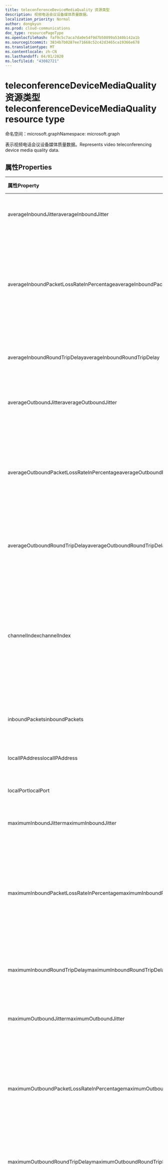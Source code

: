 ```yaml
---
title: teleconferenceDeviceMediaQuality 资源类型
description: 视频电话会议设备媒体质量数据。
localization_priority: Normal
author: dongkyun
ms.prod: cloud-communications
doc_type: resourcePageType
ms.openlocfilehash: faf9c5c7aca7da0e54f9d7b50899a5340b142a1b
ms.sourcegitcommit: 3834b7b0287ee71668c52c42d3465ca19366e678
ms.translationtype: MT
ms.contentlocale: zh-CN
ms.lasthandoff: 04/01/2020
ms.locfileid: "43082721"
---
```

# <a name="teleconferencedevicemediaquality-resource-type"></a><span data-ttu-id="2a960-103">teleconferenceDeviceMediaQuality 资源类型</span><span class="sxs-lookup"><span data-stu-id="2a960-103">teleconferenceDeviceMediaQuality resource type</span></span>

<span data-ttu-id="2a960-104">命名空间：microsoft.graph</span><span class="sxs-lookup"><span data-stu-id="2a960-104">Namespace: microsoft.graph</span></span>

<span data-ttu-id="2a960-105">表示视频电话会议设备媒体质量数据。</span><span class="sxs-lookup"><span data-stu-id="2a960-105">Represents video teleconferencing device media quality data.</span></span>

## <a name="properties"></a><span data-ttu-id="2a960-106">属性</span><span class="sxs-lookup"><span data-stu-id="2a960-106">Properties</span></span>

| <span data-ttu-id="2a960-107">属性</span><span class="sxs-lookup"><span data-stu-id="2a960-107">Property</span></span>     | <span data-ttu-id="2a960-108">类型</span><span class="sxs-lookup"><span data-stu-id="2a960-108">Type</span></span>        | <span data-ttu-id="2a960-109">说明</span><span class="sxs-lookup"><span data-stu-id="2a960-109">Description</span></span> |
|:-------------|:------------|:------------|
|<span data-ttu-id="2a960-110">averageInboundJitter</span><span class="sxs-lookup"><span data-stu-id="2a960-110">averageInboundJitter</span></span>|<span data-ttu-id="2a960-111">持续时间</span><span class="sxs-lookup"><span data-stu-id="2a960-111">Duration</span></span>|<span data-ttu-id="2a960-112">平均入站流网络抖动。</span><span class="sxs-lookup"><span data-stu-id="2a960-112">The average inbound stream network jitter.</span></span>|
|<span data-ttu-id="2a960-113">averageInboundPacketLossRateInPercentage</span><span class="sxs-lookup"><span data-stu-id="2a960-113">averageInboundPacketLossRateInPercentage</span></span>|<span data-ttu-id="2a960-114">双精度</span><span class="sxs-lookup"><span data-stu-id="2a960-114">Double</span></span>|<span data-ttu-id="2a960-115">以百分比表示的平均入站流数据包丢失率（0-100）。</span><span class="sxs-lookup"><span data-stu-id="2a960-115">The average inbound stream packet loss rate in percentage (0-100).</span></span> <span data-ttu-id="2a960-116">例如，0.01 表示0.01%。</span><span class="sxs-lookup"><span data-stu-id="2a960-116">For example, 0.01 means 0.01%.</span></span>|
|<span data-ttu-id="2a960-117">averageInboundRoundTripDelay</span><span class="sxs-lookup"><span data-stu-id="2a960-117">averageInboundRoundTripDelay</span></span>|<span data-ttu-id="2a960-118">持续时间</span><span class="sxs-lookup"><span data-stu-id="2a960-118">Duration</span></span>|<span data-ttu-id="2a960-119">平均入站流网络往返延迟。</span><span class="sxs-lookup"><span data-stu-id="2a960-119">The average inbound stream network round trip delay.</span></span>|
|<span data-ttu-id="2a960-120">averageOutboundJitter</span><span class="sxs-lookup"><span data-stu-id="2a960-120">averageOutboundJitter</span></span>|<span data-ttu-id="2a960-121">持续时间</span><span class="sxs-lookup"><span data-stu-id="2a960-121">Duration</span></span>|<span data-ttu-id="2a960-122">平均出站流网络抖动。</span><span class="sxs-lookup"><span data-stu-id="2a960-122">The average outbound stream network jitter.</span></span>|
|<span data-ttu-id="2a960-123">averageOutboundPacketLossRateInPercentage</span><span class="sxs-lookup"><span data-stu-id="2a960-123">averageOutboundPacketLossRateInPercentage</span></span>|<span data-ttu-id="2a960-124">双精度</span><span class="sxs-lookup"><span data-stu-id="2a960-124">Double</span></span>|<span data-ttu-id="2a960-125">以百分比表示的平均出站流数据包丢失率（0-100）。</span><span class="sxs-lookup"><span data-stu-id="2a960-125">The average outbound stream packet loss rate in percentage (0-100).</span></span> <span data-ttu-id="2a960-126">例如，0.01 表示0.01%。</span><span class="sxs-lookup"><span data-stu-id="2a960-126">For example, 0.01 means 0.01%.</span></span>|
|<span data-ttu-id="2a960-127">averageOutboundRoundTripDelay</span><span class="sxs-lookup"><span data-stu-id="2a960-127">averageOutboundRoundTripDelay</span></span>|<span data-ttu-id="2a960-128">持续时间</span><span class="sxs-lookup"><span data-stu-id="2a960-128">Duration</span></span>|<span data-ttu-id="2a960-129">平均出站流网络往返延迟。</span><span class="sxs-lookup"><span data-stu-id="2a960-129">The average outbound stream network round trip delay.</span></span>|
|<span data-ttu-id="2a960-130">channelIndex</span><span class="sxs-lookup"><span data-stu-id="2a960-130">channelIndex</span></span>|<span data-ttu-id="2a960-131">Int32</span><span class="sxs-lookup"><span data-stu-id="2a960-131">Int32</span></span>|<span data-ttu-id="2a960-132">媒体的通道索引。</span><span class="sxs-lookup"><span data-stu-id="2a960-132">The channel index of media.</span></span> <span data-ttu-id="2a960-133">索引从1开始。</span><span class="sxs-lookup"><span data-stu-id="2a960-133">Indexing begins with 1.</span></span>  <span data-ttu-id="2a960-134">如果媒体会话包含3个视频形式，通道索引将为1、2和3。</span><span class="sxs-lookup"><span data-stu-id="2a960-134">If a media session contains 3 video modalities, channel indexes will be 1, 2, and 3.</span></span>|
|<span data-ttu-id="2a960-135">inboundPackets</span><span class="sxs-lookup"><span data-stu-id="2a960-135">inboundPackets</span></span>|<span data-ttu-id="2a960-136">Int64</span><span class="sxs-lookup"><span data-stu-id="2a960-136">Int64</span></span>|<span data-ttu-id="2a960-137">入站数据包的总数。</span><span class="sxs-lookup"><span data-stu-id="2a960-137">The total number of the inbound packets.</span></span>|
|<span data-ttu-id="2a960-138">localIPAddress</span><span class="sxs-lookup"><span data-stu-id="2a960-138">localIPAddress</span></span>|<span data-ttu-id="2a960-139">字符串</span><span class="sxs-lookup"><span data-stu-id="2a960-139">String</span></span>|<span data-ttu-id="2a960-140">媒体会话的本地 IP 地址。</span><span class="sxs-lookup"><span data-stu-id="2a960-140">the local IP address for the media session.</span></span>|
|<span data-ttu-id="2a960-141">localPort</span><span class="sxs-lookup"><span data-stu-id="2a960-141">localPort</span></span>|<span data-ttu-id="2a960-142">Int32</span><span class="sxs-lookup"><span data-stu-id="2a960-142">Int32</span></span>|<span data-ttu-id="2a960-143">本地媒体端口。</span><span class="sxs-lookup"><span data-stu-id="2a960-143">The local media port.</span></span>|
|<span data-ttu-id="2a960-144">maximumInboundJitter</span><span class="sxs-lookup"><span data-stu-id="2a960-144">maximumInboundJitter</span></span>|<span data-ttu-id="2a960-145">持续时间</span><span class="sxs-lookup"><span data-stu-id="2a960-145">Duration</span></span>|<span data-ttu-id="2a960-146">最大入站流网络抖动。</span><span class="sxs-lookup"><span data-stu-id="2a960-146">The maximum inbound stream network jitter.</span></span>|
|<span data-ttu-id="2a960-147">maximumInboundPacketLossRateInPercentage</span><span class="sxs-lookup"><span data-stu-id="2a960-147">maximumInboundPacketLossRateInPercentage</span></span>|<span data-ttu-id="2a960-148">双精度</span><span class="sxs-lookup"><span data-stu-id="2a960-148">Double</span></span>|<span data-ttu-id="2a960-149">以百分比表示的最大入站流数据包丢失率（0-100）。</span><span class="sxs-lookup"><span data-stu-id="2a960-149">The maximum inbound stream packet loss rate in percentage (0-100).</span></span> <span data-ttu-id="2a960-150">例如，0.01 表示0.01%。</span><span class="sxs-lookup"><span data-stu-id="2a960-150">For example, 0.01 means 0.01%.</span></span>|
|<span data-ttu-id="2a960-151">maximumInboundRoundTripDelay</span><span class="sxs-lookup"><span data-stu-id="2a960-151">maximumInboundRoundTripDelay</span></span>|<span data-ttu-id="2a960-152">持续时间</span><span class="sxs-lookup"><span data-stu-id="2a960-152">Duration</span></span>|<span data-ttu-id="2a960-153">入站流网络的最大往返延迟。</span><span class="sxs-lookup"><span data-stu-id="2a960-153">The maximum inbound stream network round trip delay.</span></span>|
|<span data-ttu-id="2a960-154">maximumOutboundJitter</span><span class="sxs-lookup"><span data-stu-id="2a960-154">maximumOutboundJitter</span></span>|<span data-ttu-id="2a960-155">持续时间</span><span class="sxs-lookup"><span data-stu-id="2a960-155">Duration</span></span>|<span data-ttu-id="2a960-156">最大出站流网络抖动。</span><span class="sxs-lookup"><span data-stu-id="2a960-156">The maximum outbound stream network jitter.</span></span>|
|<span data-ttu-id="2a960-157">maximumOutboundPacketLossRateInPercentage</span><span class="sxs-lookup"><span data-stu-id="2a960-157">maximumOutboundPacketLossRateInPercentage</span></span>|<span data-ttu-id="2a960-158">双精度</span><span class="sxs-lookup"><span data-stu-id="2a960-158">Double</span></span>|<span data-ttu-id="2a960-159">以百分比表示的最大出站流数据包丢失率（0-100）。</span><span class="sxs-lookup"><span data-stu-id="2a960-159">The maximum outbound stream packet loss rate in percentage (0-100).</span></span> <span data-ttu-id="2a960-160">例如，0.01 表示0.01%。</span><span class="sxs-lookup"><span data-stu-id="2a960-160">For example, 0.01 means 0.01%.</span></span>|
|<span data-ttu-id="2a960-161">maximumOutboundRoundTripDelay</span><span class="sxs-lookup"><span data-stu-id="2a960-161">maximumOutboundRoundTripDelay</span></span>|<span data-ttu-id="2a960-162">持续时间</span><span class="sxs-lookup"><span data-stu-id="2a960-162">Duration</span></span>|<span data-ttu-id="2a960-163">最大出站流网络往返延迟。</span><span class="sxs-lookup"><span data-stu-id="2a960-163">The maximum outbound stream network round trip delay.</span></span>|
|<span data-ttu-id="2a960-164">mediaDuration</span><span class="sxs-lookup"><span data-stu-id="2a960-164">mediaDuration</span></span>|<span data-ttu-id="2a960-165">持续时间</span><span class="sxs-lookup"><span data-stu-id="2a960-165">Duration</span></span>|<span data-ttu-id="2a960-166">整个模态的持续时间。</span><span class="sxs-lookup"><span data-stu-id="2a960-166">The total modality duration.</span></span> <span data-ttu-id="2a960-167">如果启用和禁用媒体多次，则 MediaDuration 将的所有持续时间的总和。</span><span class="sxs-lookup"><span data-stu-id="2a960-167">If the media enabled and disabled multiple times, MediaDuration will the summation of all of the durations.</span></span>|
|<span data-ttu-id="2a960-168">networkLinkSpeedInBytes</span><span class="sxs-lookup"><span data-stu-id="2a960-168">networkLinkSpeedInBytes</span></span>|<span data-ttu-id="2a960-169">Int64</span><span class="sxs-lookup"><span data-stu-id="2a960-169">Int64</span></span>|<span data-ttu-id="2a960-170">网络链接速度（以字节为单位）</span><span class="sxs-lookup"><span data-stu-id="2a960-170">The network link speed in bytes</span></span>|
|<span data-ttu-id="2a960-171">outboundPackets</span><span class="sxs-lookup"><span data-stu-id="2a960-171">outboundPackets</span></span>|<span data-ttu-id="2a960-172">Int64</span><span class="sxs-lookup"><span data-stu-id="2a960-172">Int64</span></span>|<span data-ttu-id="2a960-173">出站数据包的总数。</span><span class="sxs-lookup"><span data-stu-id="2a960-173">The total number of the outbound packets.</span></span>|
|<span data-ttu-id="2a960-174">remoteIPAddress</span><span class="sxs-lookup"><span data-stu-id="2a960-174">remoteIPAddress</span></span>|<span data-ttu-id="2a960-175">字符串</span><span class="sxs-lookup"><span data-stu-id="2a960-175">String</span></span>|<span data-ttu-id="2a960-176">媒体会话的远程 IP 地址。</span><span class="sxs-lookup"><span data-stu-id="2a960-176">The remote IP address for the media session.</span></span>|
|<span data-ttu-id="2a960-177">remotePort</span><span class="sxs-lookup"><span data-stu-id="2a960-177">remotePort</span></span>|<span data-ttu-id="2a960-178">Int32</span><span class="sxs-lookup"><span data-stu-id="2a960-178">Int32</span></span>|<span data-ttu-id="2a960-179">远程媒体端口。</span><span class="sxs-lookup"><span data-stu-id="2a960-179">The remote media port.</span></span>|

## <a name="json-representation"></a><span data-ttu-id="2a960-180">JSON 表示形式</span><span class="sxs-lookup"><span data-stu-id="2a960-180">JSON representation</span></span>

<span data-ttu-id="2a960-181">下面是资源的 JSON 表示形式。</span><span class="sxs-lookup"><span data-stu-id="2a960-181">The following is a JSON representation of the resource.</span></span>

<!-- {
  "blockType": "resource",
  "optionalProperties": [

  ],
  "@odata.type": "microsoft.graph.teleconferenceDeviceMediaQuality",
  "baseType": null
}-->

```json
{
  "averageInboundJitter": "String (ISO 8601 duration)",
  "averageInboundPacketLossRateInPercentage": 10,
  "averageInboundRoundTripDelay": "String (ISO 8601 duration)",
  "averageOutboundJitter": "String (ISO 8601 duration)",
  "averageOutboundPacketLossRateInPercentage": 10,
  "averageOutboundRoundTripDelay": "String (ISO 8601 duration)",
  "channelIndex": 1,
  "inboundPackets": 1024,
  "localIPAddress": "String",
  "localPort": 2000,
  "maximumInboundJitter": "String (ISO 8601 duration)",
  "maximumInboundPacketLossRateInPercentage": 12,
  "maximumInboundRoundTripDelay": "String (ISO 8601 duration)",
  "maximumOutboundJitter": "String (ISO 8601 duration)",
  "maximumOutboundPacketLossRateInPercentage": 12,
  "maximumOutboundRoundTripDelay": "String (ISO 8601 duration)",
  "mediaDuration": "String (ISO 8601 duration)",
  "networkLinkSpeedInBytes": 1000000,
  "outboundPackets": 1024,
  "remoteIPAddress": "String",
  "remotePort": 3000
}
```

<!-- uuid: 16cd6b66-4b1a-43a1-adaf-3a886856ed98
2019-02-04 14:57:30 UTC -->
<!-- {
  "type": "#page.annotation",
  "description": "teleconferenceDeviceMediaQuality resource",
  "keywords": "",
  "section": "documentation",
  "tocPath": ""
}-->
